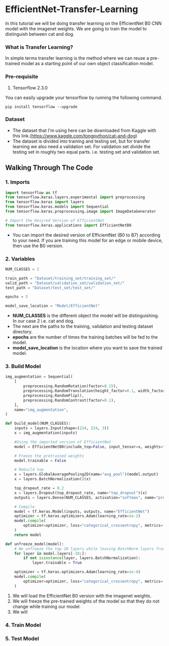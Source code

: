 # EfficientNet-Transfer-Learning

In this tutorial we will be doing transfer learning on the EfficientNet B0 CNN model with the imagenet weights. We are going to train the model to distinguish between cat and dog.

### What is Transfer Learning?
In simple terms transfer learning is the method where we can reuse a pre-trained model as a starting point of our own object classification model.

### Pre-requisite
1. Tensorflow 2.3.0

You can easily upgrade your tensorflow by running the following command.
~~~~
pip install tensorflow --upgrade
~~~~

### Dataset
* The dataset that I'm using here can be downloaded from Kaggle with this link.(https://www.kaggle.com/tongpython/cat-and-dog)
* The dataset is divided into training and testing set, but for transfer learning we also need a validation set. For validation set divide the testing set in roughly two equal parts. i.e. testing set and validation set.

## Walking Through The Code

### 1. Imports
~~~~python
import tensorflow as tf
from tensorflow.keras.layers.experimental import preprocessing
from tensorflow.keras import layers
from tensorflow.keras.models import Sequential
from tensorflow.keras.preprocessing.image import ImageDataGenerator

# Import the Desired Version of EfficientNet
from tensorflow.keras.applications import EfficientNetB0
~~~~
* You can import the desired version of EfficientNet (B0 to B7) according to your need. If you are training this model for an edge or mobile device, then use the B0 version.

### 2. Variables
~~~~python
NUM_CLASSES = 2

train_path = "Dataset/training_set/training_set/"
valid_path = "Dataset/validation_set/validation_set/"
test_path = "Dataset/test_set/test_set/"

epochs = 5

model_save_location = "Model/EfficientNet"
~~~~
* **NUM_CLASSES** is the different object the model will be distinguishing. In our case 2 i.e. cat and dog.
* The next are the paths to the training, validation and testing dataset directory.
* **epochs** are the number of times the training batches will be fed to the model.
* **model_save_location** is the location where you want to save the trained model.

### 3. Build Model
~~~~python
img_augmentation = Sequential(
    [
        preprocessing.RandomRotation(factor=0.15),
        preprocessing.RandomTranslation(height_factor=0.1, width_factor=0.1),
        preprocessing.RandomFlip(),
        preprocessing.RandomContrast(factor=0.1),
    ],
    name="img_augmentation",
)

def build_model(NUM_CLASSES):
    inputs = layers.Input(shape=(224, 224, 3))
    x = img_augmentation(inputs)

    #Using the imported version of EfficientNet
    model = EfficientNetB0(include_top=False, input_tensor=x, weights="imagenet")

    # Freeze the pretrained weights
    model.trainable = False

    # Rebuild top
    x = layers.GlobalAveragePooling2D(name="avg_pool")(model.output)
    x = layers.BatchNormalization()(x)

    top_dropout_rate = 0.2
    x = layers.Dropout(top_dropout_rate, name="top_dropout")(x)
    outputs = layers.Dense(NUM_CLASSES, activation="softmax", name="pred")(x)

    # Compile
    model = tf.keras.Model(inputs, outputs, name="EfficientNet")
    optimizer = tf.keras.optimizers.Adam(learning_rate=1e-2)
    model.compile(
        optimizer=optimizer, loss="categorical_crossentropy", metrics=["accuracy"]
    )
    return model

def unfreeze_model(model):
    # We unfreeze the top 20 layers while leaving BatchNorm layers frozen
    for layer in model.layers[-20:]:
        if not isinstance(layer, layers.BatchNormalization):
            layer.trainable = True

    optimizer = tf.keras.optimizers.Adam(learning_rate=1e-4)
    model.compile(
        optimizer=optimizer, loss="categorical_crossentropy", metrics=["accuracy"]
    )
~~~~
1. We will load the EfficientNet B0 version with the imagenet weights.
2. We will freeze the pre-trained weights of the model so that they do not change while training our model.
3. We will 
### 4. Train Model

### 5. Test Model
